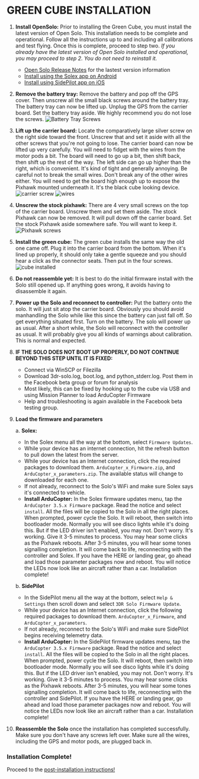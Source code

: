# GREEN CUBE INSTALLATION #

1. **Install OpenSolo:** Prior to installing the Green Cube, you must install the latest version of Open Solo. This installation needs to be complete and operational. Follow all the instructions up to and including all calibrations and test flying. Once this is complete, proceed to step two.
_If you already have the latest version of Open Solo installed and operational, you may proceed to step 2. You do not need to reinstall it._
   - [Open Solo Release Notes](https://github.com/OpenSolo/documentation/releases) for the lastest version information
   - [Install using the Solex app on Android](../master/install_solex.md)
   - [Install using SidePilot app on iOS](../master/initial_sidepilot.md)

2. **Remove the battery tray:** Remove the battery and pop off the GPS cover.  Then unscrew all the small black screws around the battery tray. The battery tray can now be lifted up.  Unplug the GPS from the carrier board.  Set the battery tray aside. We highly recommend you do not lose the screws.
   ![Battery Tray Screws](https://github.com/OpenSolo/documentation/blob/master/Misc/battery_tray_screws.jpg)

3. **Lift up the carrier board:** Locate the comparatively large silver screw on the right side toward the front. Unscrew that and set it aside with all the other screws that you're not going to lose.  The carrier board can now be lifted up very carefully.  You will need to fidget with the wires from the motor pods a bit.  The board will need to go up a bit, then shift back, then shift up the rest of the way. The left side can go up higher than the right, which is convenient.  It's kind of tight and generally annoying.  Be careful not to break the small wires.  Don't break any of the other wires either.  You will need to get the board high enough up to expose the Pixhawk mounted underneath it.  It's the black cube looking device.
   ![carrier screw](https://github.com/OpenSolo/documentation/blob/master/Misc/carrier_retainer_screw.jpg)
   ![wires](https://github.com/OpenSolo/documentation/blob/master/Misc/carrier_board_wires.jpg)

4. **Unscrew the stock pixhawk:** There are 4 very small screws on the top of the carrier board. Unscrew them and set them aside. The stock Pixhawk can now be removed. It will pull down off the carrier board. Set the stock Pixhawk aside somewhere safe. You will want to keep it.
   ![Pixhawk screws](https://github.com/OpenSolo/documentation/blob/master/Misc/pixhawk_screws.jpg)

5. **Install the green cube:** The green cube installs the same way the old one came off.  Plug it into the carrier board from the bottom. When it's lined up properly, it should only take a gentle squeeze and you should hear a click as the connector seats.  Then put in the four screws.
  ![cube installed](https://github.com/OpenSolo/documentation/blob/master/Misc/cube_installed.jpg)
  
6. **Do not reassemble yet:** It is best to do the initial firmware install with the Solo still opened up. If anything goes wrong, it avoids having to disassemble it again. 

7. **Power up the Solo and reconnect to controller:** Put the battery onto the solo. It will just sit atop the carrier board. Obviously you should avoid manhandling the Solo while like this since the battery can just fall off. So get everything situated first.  Turn on the battery.  The solo will power up as usual. After a short while, the Solo will reconnect with the controller as usual. It will probably give you all kinds of warnings about calibration. This is normal and expected.

8. **IF THE SOLO DOES NOT BOOT UP PROPERLY, DO NOT CONTINUE BEYOND THIS STEP UNTIL IT IS FIXED:**
    - Connect via WinSCP or Filezilla
    - Download 3dr-solo.log, boot.log, and python_stderr.log. Post them in the Facebook beta group or forum for analysis
    - Most likely, this can be fixed by hooking up to the cube via USB and using Mission Planner to load ArduCopter Firmware
    - Help and troubleshooting is again available in the Facebook beta testing group.
    
9. **Load the firmware and parameters**

    a. **Solex:**
    * In the Solex menu all the way at the bottom, select `Firmware Updates`.
     * While your device has an internet connection, hit the refresh button to pull down the latest from the server.
     * While your device has an Internet connection, click the required packages to download them. `ArduCopter_x_Firmware.zip`, and `ArduCopter_x_parameters.zip`. The available status will change to downloaded for each one.
     * If not already, reconnect to the Solo's WiFi and make sure Solex says it's connected to vehicle.
     * **Install ArduCopter:** In the Solex firmware updates menu, tap the `ArduCopter 3.5.x Firmware` package. Read the notice and select `install`. All the files will be copied to the Solo in all the right places. When prompted, power cycle the Solo. It will reboot, then switch into bootloader mode. Normally you will see disco lights while it's doing this. But if the LED driver isn't enabled, you may not. Don't worry. It's working. Give it 3-5 minutes to process. You may hear some clicks as the Pixhawk reboots. After 3-5 minutes, you will hear some tones signalling completion. It will come back to life, reconnecting with the controller and Solex. If you have the HERE or landing gear, go ahead and load those parameter packages now and reboot.  You will notice the LEDs now look like an aircraft rather than a car. Installation complete!
     
     b. **SidePilot**
    * In the SidePilot menu all the way at the bottom, select `Help & Settings` then scroll down and select `3DR Solo Firmware Update`.
     * While your device has an Internet connection, click the following required packages to download them. `ArduCopter_x_Firmware`, and `ArduCopter_x_parameters`.
     * If not already, reconnect to the Solo's WiFi and make sure SidePilot begins receiving telemetry data.
     * **Install ArduCopter:** In the SidePilot firmware updates menu, tap the `ArduCopter 3.5.x Firmware` package. Read the notice and select `install`. All the files will be copied to the Solo in all the right places. When prompted, power cycle the Solo. It will reboot, then switch into bootloader mode. Normally you will see disco lights while it's doing this. But if the LED driver isn't enabled, you may not. Don't worry. It's working. Give it 3-5 minutes to process. You may hear some clicks as the Pixhawk reboots. After 3-5 minutes, you will hear some tones signalling completion. It will come back to life, reconnecting with the controller and SidePilot. If you have the HERE or landing gear, go ahead and load those parameter packages now and reboot.  You will notice the LEDs now look like an aircraft rather than a car. Installation complete!

10. **Reassemble the Solo** once the installation has completed successfully. Make sure you don't have any screws left over.  Make sure all the wires, including the GPS and motor pods, are plugged back in.

### Installation Complete! ###
Proceed to the [post-installation instructions!](../master/install_post.md)
